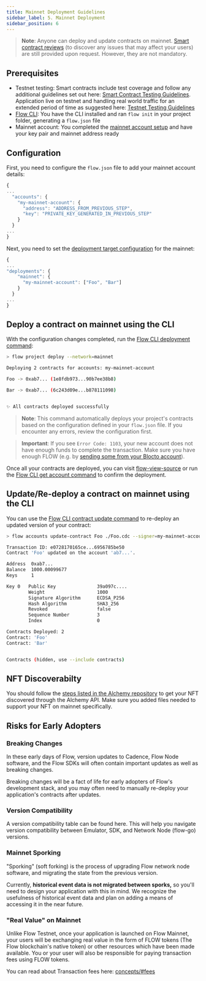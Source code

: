 ```yaml
---
title: Mainnet Deployment Guidelines
sidebar_label: 5. Mainnet Deployment
sidebar_position: 6
---
```


> **Note**: Anyone can deploy and update contracts on mainnet. [Smart contract reviews](https://flowsolutionseng.zendesk.com/hc/en-us/requests/new?ticket_form_id=360001936012&tc_360045236671=b5ba92954c2f2692b56099fe653ac92d35c1e6e6) (to discover any issues that may affect your users) are still provided upon request. However, they are not mandatory.

## Prerequisites

- Testnet testing: Smart contracts include test coverage and follow any additional guidelines set out here: [Smart Contract Testing Guidelines](./contract-testing). Application live on testnet and handling real world traffic for an extended period of time as suggested here: [Testnet Testing Guidelines](./testnet-testing)
- [Flow CLI](https://github.com/onflow/flow-cli): You have the CLI installed and ran `flow init` in your project folder, generating a `flow.json` file
- Mainnet account: You completed the [mainnet account setup](./mainnet-account-setup) and have your key pair and mainnet address ready

## Configuration

First, you need to configure the `flow.json` file to add your mainnet account details:

```js flow.json
{
...
  "accounts": {
    "my-mainnet-account": {
      "address": "ADDRESS_FROM_PREVIOUS_STEP",
      "key": "PRIVATE_KEY_GENERATED_IN_PREVIOUS_STEP"
    }
  }
...
}
```

Next, you need to set the [deployment target configuration](../tooling/flow-cli/deployment/deploy-project-contracts.md#define-contract-deployment-targets) for the mainnet:

```js flow.json
{
...
"deployments": {
    "mainnet": {
      "my-mainnet-account": ["Foo", "Bar"]
    }
  }
...
}
```

## Deploy a contract on mainnet using the CLI

With the configuration changes completed, run the [Flow CLI deployment command](../tooling/flow-cli/deployment/deploy-project-contracts.md):

```sh
> flow project deploy --network=mainnet

Deploying 2 contracts for accounts: my-mainnet-account

Foo -> 0xab7... (1e8fdb973...90b7ee38b8)

Bar -> 0xab7... (6c243d09e...b878111098)


✨ All contracts deployed successfully
```

> **Note**: This command automatically deploys your project's contracts based on the configuration defined in your `flow.json` file. If you encounter any errors, review the configuration first.

> **Important**: If you see `Error Code: 1103`, your new account does not have enough funds to complete the transaction. Make sure you have enough FLOW (e.g. by [sending some from your Blocto account](./mainnet-account-setup#step-3-send-flow-to-non-custodial-account)).

Once all your contracts are deployed, you can visit [flow-view-source](https://flow-view-source.com/) or run the [Flow CLI get account command](../tooling/flow-cli/accounts/get-accounts.md) to confirm the deployment.

## Update/Re-deploy a contract on mainnet using the CLI

You can use the [Flow CLI contract update command](../tooling/flow-cli/accounts/account-update-contract.md) to re-deploy an updated version of your contract:

```sh
> flow accounts update-contract Foo ./Foo.cdc --signer=my-mainnet-account --network=mainnet

Transaction ID: e0728170165ce...6956785be50
Contract 'Foo' updated on the account 'ab7...'.

Address  0xab7...
Balance  1000.00099677
Keys     1

Key 0   Public Key               39a097c....
        Weight                   1000
        Signature Algorithm      ECDSA_P256
        Hash Algorithm           SHA3_256
        Revoked                  false
        Sequence Number          3
        Index                    0

Contracts Deployed: 2
Contract: 'Foo'
Contract: 'Bar'


Contracts (hidden, use --include contracts)
```

## NFT Discoverabilty

You should follow the [steps listed in the Alchemy repository](https://github.com/alchemyplatform/alchemy-flow-contracts#adding-a-new-contract) to get your NFT discovered through the Alchemy API. Make sure you added files needed to support your NFT on mainnet specifically.

## Risks for Early Adopters

### Breaking Changes

In these early days of Flow, version updates to Cadence, Flow Node software, and the Flow SDKs will often contain important updates as well as breaking changes.

Breaking changes will be a fact of life for early adopters of Flow's development stack, and you may often need to manually re-deploy your application's contracts after updates.

### Version Compatibility

A version compatibility table can be found here. This will help you navigate version compatibility between Emulator, SDK, and Network Node (flow-go) versions.

### Mainnet Sporking

"Sporking" (soft forking) is the process of upgrading Flow network node software, and migrating the state from the previous version.

Currently, **historical event data is not migrated between sporks,** so you'll need to design your application with this in mind. We recognize the usefulness of historical event data and plan on adding a means of accessing it in the near future.

### "Real Value" on Mainnet

Unlike Flow Testnet, once your application is launched on Flow Mainnet, your users will be exchanging real value in the form of FLOW tokens (The Flow blockchain's native token) or other resources which have been made available. You or your user will also be responsible for paying transaction fees using FLOW tokens.

You can read about Transaction fees here: [concepts/#fees](../concepts/flow-token/concepts.md#fees)
